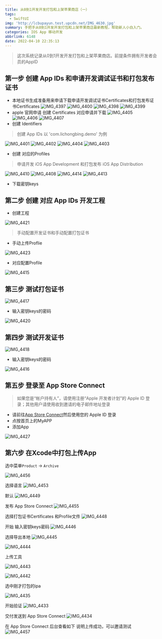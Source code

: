 ```yaml
---
title: 从0到1开发开发打包和上架苹果商店（一）
tags:
  - SwiftUI
img: 'http://lcbupayun.test.upcdn.net/IMG_4630.jpg'
summary: 手把手从0到1开发开发打包和上架苹果商店最新教程，帮助新人小白入门。
categories: IOS App 移动开发
abbrlink: 6148
date: 2022-04-10 22:35:13
---
```


 >这次系统记录从0到1开发开发打包和上架苹果商店。前提条件拥有开发者会员的AppID

## 第一步 创建 App IDs 和申请开发调试证书和打包发布证书

* 本地证书生成准备用来申请下载申请开发调试证书Certificates和打包发布证书Certificates 
![IMG_4397](http://lcbupayun.test.upcdn.net/IMG_4397.PNG)
![IMG_4400](http://lcbupayun.test.upcdn.net/IMG_4400.PNG)
![IMG_4398](http://lcbupayun.test.upcdn.net/IMG_4398.PNG)
![IMG_4399](http://lcbupayun.test.upcdn.net/IMG_4399.PNG)
*  apple 官网申请 创建 Certificates 对应申请并下载
![IMG_4405](http://lcbupayun.test.upcdn.net/IMG_4405.PNG)
![IMG_4406](http://lcbupayun.test.upcdn.net/IMG_4406.PNG)
![IMG_4407](http://lcbupayun.test.upcdn.net/IMG_4407.PNG)
* 创建 Identifiers
> 创建 App IDs 以 'com.lichongbing.demo' 为例


![IMG_4401](http://lcbupayun.test.upcdn.net/IMG_4401.PNG)
![IMG_4402](http://lcbupayun.test.upcdn.net/IMG_4402.PNG)
![IMG_4404](http://lcbupayun.test.upcdn.net/IMG_4404.PNG)
![IMG_4403](http://lcbupayun.test.upcdn.net/IMG_4403.PNG)
* 创建 对应的Profiles
> 申请开发 iOS App Development 和打包发布 iOS App Distribution


![IMG_4410](http://lcbupayun.test.upcdn.net/IMG_4410.PNG)
![IMG_4408](http://lcbupayun.test.upcdn.net/IMG_4408.PNG)
![IMG_4414](http://lcbupayun.test.upcdn.net/IMG_4414.PNG)
![IMG_4413](http://lcbupayun.test.upcdn.net/IMG_4413.PNG)
* 下载密钥keys

## 第二步 创建 对应 App IDs 开发工程

* 创建工程

![IMG_4421](http://lcbupayun.test.upcdn.net/IMG_4421.PNG)

>手动配置开发证书和手动配置打包证书
* 手动上传Proflie 

![IMG_4423](http://lcbupayun.test.upcdn.net/IMG_4423.PNG)

* 对应配置Profile

![IMG_4415](http://lcbupayun.test.upcdn.net/IMG_4415.PNG)

## 第三步 测试打包证书

![IMG_4417](http://lcbupayun.test.upcdn.net/IMG_4417.PNG)

* 输入密钥keys的密码

![IMG_4420](http://lcbupayun.test.upcdn.net/IMG_4420.PNG)
## 第四步 测试开发证书

![IMG_4418](http://lcbupayun.test.upcdn.net/IMG_4418.PNG)

* 输入密钥keys的密码

![IMG_4416](http://lcbupayun.test.upcdn.net/IMG_4416.PNG)

## 第五步 登录至 App Store Connect
> 如果您是“帐户持有人”，请使用注册“Apple 开发者计划”的 Apple ID 登录；其他用户请使用收到邀请的电子邮件地址登录

* 请前往[App Store Connect](https://appstoreconnect.apple.com/)然后使用您的 Apple ID 登录
* 点按首页上的MyAPP
* 添加App

![IMG_4427](http://lcbupayun.test.upcdn.net/IMG_4427.PNG)

## 第六步 在Xcode中打包上传App

选中菜单`Product` -> `Archive` 

![IMG_4456](http://lcbupayun.test.upcdn.net/IMG_4456.PNG)

选择语言
![IMG_4453](http://lcbupayun.test.upcdn.net/IMG_4453.PNG)

默认
![IMG_4449](http://lcbupayun.test.upcdn.net/IMG_4449.PNG)

发布 App Store Connect
![IMG_4455](http://lcbupayun.test.upcdn.net/IMG_4455.PNG)

选择打包证书Certificates 和Profile文件
![IMG_4448](http://lcbupayun.test.upcdn.net/IMG_4448.PNG)

开始 输入密钥keys密码
![IMG_4446](http://lcbupayun.test.upcdn.net/IMG_4446.PNG)

选择导出本地
![IMG_4445](http://lcbupayun.test.upcdn.net/IMG_4445.PNG)


![IMG_4444](http://lcbupayun.test.upcdn.net/IMG_4444.PNG)

上传工具

![IMG_4443](http://lcbupayun.test.upcdn.net/IMG_4443.PNG)

![IMG_4442](http://lcbupayun.test.upcdn.net/IMG_4442.PNG)

选中刚才打包的ipa

![IMG_4435](http://lcbupayun.test.upcdn.net/IMG_4435.PNG)


开始验证
![IMG_4433](http://lcbupayun.test.upcdn.net/IMG_4433.PNG)

交付发送到 App Store Connect
![IMG_4434](http://lcbupayun.test.upcdn.net/IMG_4434.PNG)

在 App Store Connect 后台查看如下 说明上传成功，可以邀请测试
![IMG_4457](http://lcbupayun.test.upcdn.net/IMG_4457.PNG)
